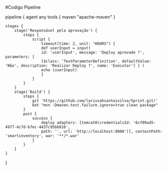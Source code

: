 #Codigo Pipeline

pipeline {
    agent any 
    tools {
        maven "apache-maven"
    }

    stages {
        stage('Responsável pela aprovação') {
            steps {
                script {
                    timeout(time: 2, unit: "HOURS") {
                    def userInput = input(
                    id: 'userInput', message: 'Deploy aprovado ?', parameters: [
                    [$class: 'TextParameterDefinition', defaultValue: 'Não', description: 'Realizar Deploy ?', name: 'Executar'] ] )
                    echo (userInput)
                    }
                }
            }
        }
        stage('Build') {
            steps {
                git 'https://github.com/larissahsantossilva/Sprint.git/'
                bat "mvn -Dmaven.test.failure.ignore=true clean package"
            }
            post {
                success {
                    deploy adapters: [tomcat8(credentialsId: '6cf09ad5-4977-4c7d-b7ec-4437c95bb816',
                    path: '', url: 'http://localhost:8080')], contextPath: 'smartinventory', war: '**/*.war'
                }
            }
        }
    }
}
